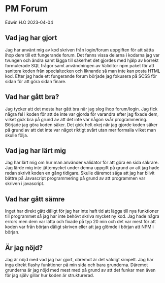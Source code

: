 # PM Forum

Edwin H.O 2023-04-04

## Vad jag har gjort

Jag har använt mig av kod skriven från login/forum uppgiften för att sätta ihop dem till ett fungerande forum. Det fanns vissa delarna i kodarna jag var tvungen och ändra samt lägga till säkerhet det gjordes med hjälp av korrekt formulerade SQL frågor samt användningen av Validitor npm paket för att sanitera koden från specialtecken och liknande så man inte kan posta HTML kod.  Efter jag hade ett fungerande forum började jag fokusera på SCSS för sidan för att göra sidan finare. 

##   Vad har gått bra? 

Jag tycker att det mesta har gått bra när jag slog ihop forum/login. Jag fick några fel i koden för att de inte var gjorda för varandra efter jag fixade dem, vilket gick bra på grund av att det inte var någon svår programmering. Började jag göra koden säker. Det gick helt okej när jag gjorde koden säker på grund av att det inte var något riktigt svårt utan mer formalia vilket man skulle följa. 

## Vad jag har lärt mig

Jag har lärt mig om hur man använder validator för att göra en sida säkrare. Jag lärde mig inte jättemycket under denna uppgift på grund av att jag hade redan skrivit koden en gång tidigare. Skulle däremot säga att jag har blivit bättre på Javascript programmering på grund av att programmen var skriven i javascript. 

## Vad har gått sämre 

Inget har direkt gått dåligt för jag har inte haft tid att lägga till nya funktioner till programmet så jag har inte behövt skriva mycket ny kod. Jag hade några errors men dem var lätta  och fixade på typ 20 min och det var mest för att koden var från början dåligt skriven eller att jag glömde i början att NPM i början. 

## Är jag nöjd? 

Jag är nöjd med vad jag har gjort, däremot är det väldigt simpelt. Jag har inga direkt flashy funktioner på min sida och bara grunderna. Däremot grunderna är jag nöjd med mest med på grund av att det funkar men även för jag själv gillar hur koden är strukturerad. 

